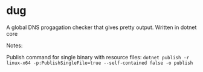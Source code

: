 # dug

A global DNS progagation checker that gives pretty output. Written in dotnet core

Notes:

Publish command for single binary with resource files: `dotnet publish -r linux-x64 -p:PublishSingleFile=true --self-contained false -o publish`
